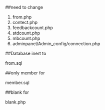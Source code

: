 ##need to change 

1. from.php
2. contect.php
4. feedbackcount.php
5. stdcount.php
6. mbcount.php
7. adminpanel/Admin_config/connection.php

##Database inert to 

from.sql

##only member for

member.sql

##blank for 

blank.php
